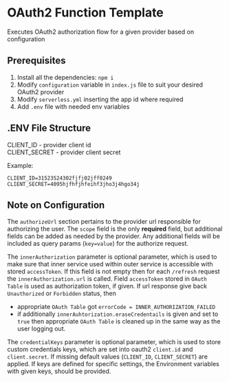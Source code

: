 # OAuth2 Function Template
Executes OAuth2 authorization flow for a given provider based on configuration

## Prerequisites
1. Install all the dependencies: `npm i`
2. Modify `configuration` variable in `index.js` file to suit your desired OAuth2 provider
3. Modify `serverless.yml` inserting the app id where required
4. Add `.env` file with needed env variables

## .ENV File Structure
CLIENT_ID - provider client id  
CLIENT_SECRET - provider client secret  

Example:
~~~~
CLIENT_ID=31523524302fjfj02jff0249
CLIENT_SECRET=4095hjfhfjhfeihf3jho3j4hgo34j
~~~~

## Note on Configuration
The `authorizeUrl` section pertains to the provider url responsible for authorizing the user. The `scope`
field is the only **required** field, but additional fields can be added as needed by the provider. Any
additional fields will be included as query params (`key=value`) for the authorize request.

The `innerAuthorization` parameter is optional parameter, which is used to make sure that inner 
service used within outer service is accessible with stored `accessToken`. If this field is not
empty then for each `/refresh` request the `innerAuthorization.url` is called. Field `accessToken` stored in 
`OAuth Table` is used as authorization token, if given. If url response give back `Unauthorized` or 
`Forbidden` status, then 
 - appropriate `OAuth Table` got `errorCode = INNER_AUTHORIZATION_FAILED`
 - if additionally `innerAuhtorization.eraseCredentails` is given and set to `true` then appropriate
 `OAuth Table` is cleaned up in the same way as the user 
 logging out.
 
The `credentialKeys` parameter is optional parameter, which is used to store custom credentials keys,
which are set into oauth2 `client.id` and `client.secret`. If missing default values (`CLIENT_ID`, `CLIENT_SECRET`) 
are applied. If keys are defined for specific settings, the Environment variables with given keys, should be provided.
